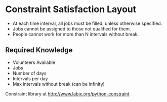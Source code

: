 # Constraint Satisfaction Layout

* At each time interval, all jobs must be filled, unless otherwise specified.
* Jobs cannot be assigned to those not qualified for them.
* People cannot work for more than N intervals without break.

## Required Knowledge

* Volunteers Available
* Jobs
* Number of days
* Intervals per day
* Max intervals without break (can be infinity)

Constraint library at http://www.labix.org/python-constraint
